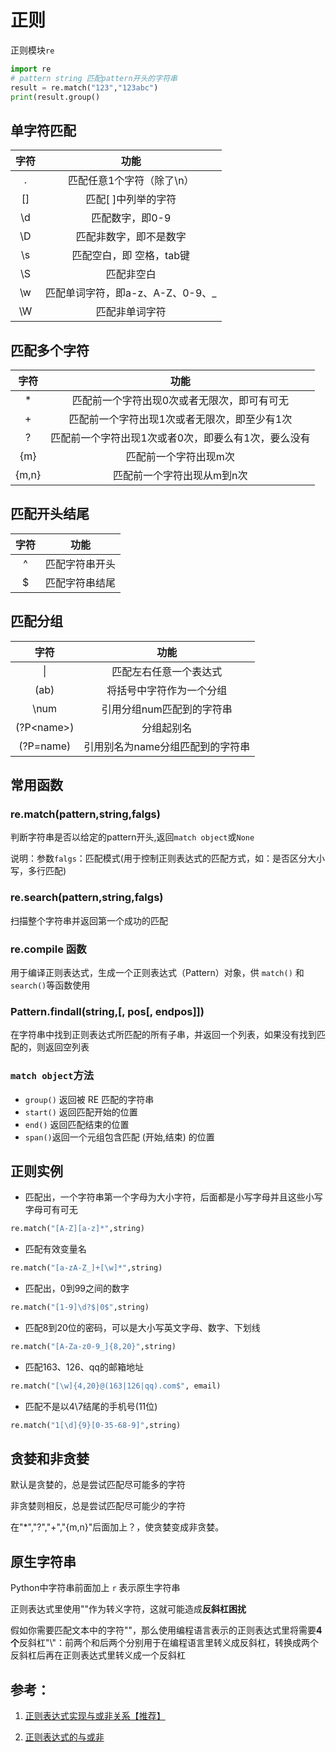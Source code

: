 # 正则

正则模块`re`

```python
import re
# pattern string 匹配pattern开头的字符串
result = re.match("123","123abc")
print(result.group()
```

## 单字符匹配

|字符|功能|
|:----:|:----:|
|.|匹配任意1个字符（除了\n）|
|[] | 匹配[ ]中列举的字符|
|\d |匹配数字，即0-9|
|\D | 匹配非数字，即不是数字|
|\s |匹配空白，即 空格，tab键|
|\S | 匹配非空白 |
| \w|匹配单词字符，即a-z、A-Z、0-9、_|
|\W | 匹配非单词字符 |

## 匹配多个字符

|字符|功能|
|:----:|:----:|
| * |匹配前一个字符出现0次或者无限次，即可有可无|
| + |匹配前一个字符出现1次或者无限次，即至少有1次|
| ? |匹配前一个字符出现1次或者0次，即要么有1次，要么没有|
|{m}|匹配前一个字符出现m次|
|{m,n}|匹配前一个字符出现从m到n次|

## 匹配开头结尾

|字符|功能|
|:----:|:----:|
| ^ |匹配字符串开头|
| $ |匹配字符串结尾|

## 匹配分组

|字符|功能|
|:----:|:----:|
| \| |匹配左右任意一个表达式|
| (ab) |将括号中字符作为一个分组|
| \num |引用分组num匹配到的字符串|
| (?P\<name\>)|分组起别名|
| (?P=name) | 引用别名为name分组匹配到的字符串|

## 常用函数

### re.match(pattern,string,falgs)

判断字符串是否以给定的pattern开头,返回`match object`或`None`

说明：参数`falgs`：匹配模式(用于控制正则表达式的匹配方式，如：是否区分大小写，多行匹配)

### re.search(pattern,string,falgs)

扫描整个字符串并返回第一个成功的匹配

### re.compile 函数

用于编译正则表达式，生成一个正则表达式（Pattern）对象，供 `match()` 和 `search()`等函数使用

### Pattern.findall(string,[, pos[, endpos]])

在字符串中找到正则表达式所匹配的所有子串，并返回一个列表，如果没有找到匹配的，则返回空列表

### `match object`方法

- `group()` 返回被 RE 匹配的字符串
- `start()` 返回匹配开始的位置
- `end()` 返回匹配结束的位置
- `span()`返回一个元组包含匹配 (开始,结束) 的位置

## 正则实例

- 匹配出，一个字符串第一个字母为大小字符，后面都是小写字母并且这些小写字母可有可无

```python
re.match("[A-Z][a-z]*",string)
```

- 匹配有效变量名

```python
re.match("[a-zA-Z_]+[\w]*",string)
```

- 匹配出，0到99之间的数字

```python
re.match("[1-9]\d?$|0$",string)
```

- 匹配8到20位的密码，可以是大小写英文字母、数字、下划线

```python
re.match("[A-Za-z0-9_]{8,20}",string)
```

- 匹配163、126、qq的邮箱地址

```python
re.match("[\w]{4,20}@(163|126|qq).com$", email)
```

- 匹配不是以4\7结尾的手机号(11位)

```python
re.match("1[\d]{9}[0-35-68-9]",string)
```

## 贪婪和非贪婪

默认是贪婪的，总是尝试匹配尽可能多的字符

非贪婪则相反，总是尝试匹配尽可能少的字符

在"*","?","+","{m,n}"后面加上？，使贪婪变成非贪婪。

## 原生字符串

Python中字符串前面加上 `r` 表示原生字符串

正则表达式里使用"\"作为转义字符，这就可能造成**反斜杠困扰**

假如你需要匹配文本中的字符"\"，那么使用编程语言表示的正则表达式里将需要**4个**反斜杠"\\"：前两个和后两个分别用于在编程语言里转义成反斜杠，转换成两个反斜杠后再在正则表达式里转义成一个反斜杠

## 参考：

1. [正则表达式实现与或非关系【推荐】](https://www.jb51.net/article/143137.htm)

2. [正则表达式的与或非](https://www.itdaan.com/blog/2010/11/03/7d81b73342a1bc80ce9f4ddce3e03264.html)
